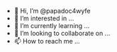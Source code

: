- 👋 Hi, I’m @papadoc4wyfe
- 👀 I’m interested in ...
- 🌱 I’m currently learning ...
- 💞️ I’m looking to collaborate on ...
- 📫 How to reach me ...

<!---
papadoc4wyfe/papadoc4wyfe is a ✨ special ✨ repository because its `README.md` (this file) appears on your GitHub profile.
You can click the Preview link to take a look at your changes.
--->
